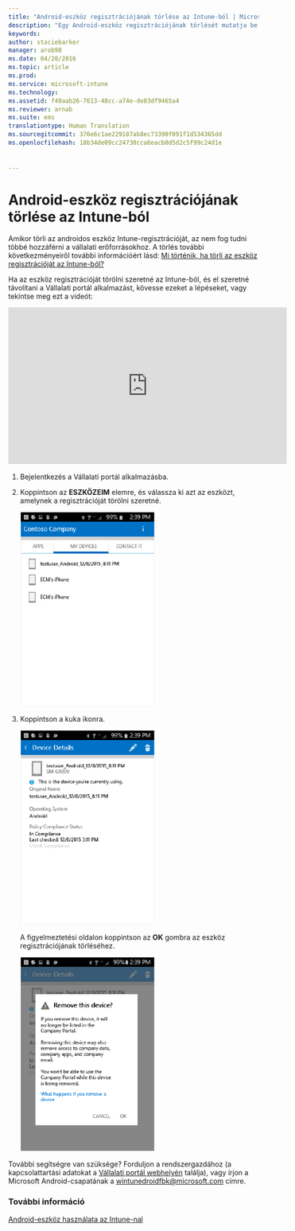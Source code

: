 ```yaml
---
title: "Android-eszköz regisztrációjának törlése az Intune-ból | Microsoft Intune"
description: "Egy Android-eszköz regisztrációjának törlését mutatja be az Intune-ból"
keywords: 
author: staciebarker
manager: arob98
ms.date: 04/28/2016
ms.topic: article
ms.prod: 
ms.service: microsoft-intune
ms.technology: 
ms.assetid: f40aab26-7613-48cc-a74e-de83df9465a4
ms.reviewer: arnab
ms.suite: ems
translationtype: Human Translation
ms.sourcegitcommit: 376e6c1ae229187ab8ec73390f091f1d534365dd
ms.openlocfilehash: 18b34de09cc24730cca6eacb0d5d2c5f99c24d1e


---
```



# Android-eszköz regisztrációjának törlése az Intune-ból

Amikor törli az androidos eszköz Intune-regisztrációját, az nem fog tudni többé hozzáférni a vállalati erőforrásokhoz.  A törlés további következményeiről további információért lásd: [Mi történik, ha törli az eszköz regisztrációját az Intune-ból?](what-happens-if-you-unenroll-your-device-from-intune-android.md)

Ha az eszköz regisztrációját törölni szeretné az Intune-ból, és el szeretné távolítani a Vállalati portál alkalmazást, kövesse ezeket a lépéseket, vagy tekintse meg ezt a videót:

<iframe width="560" height="315" src="https://www.youtube.com/embed/watch?v=K-Vi7lNfaMk&feature=youtu.be" frameborder="0" allowfullscreen></iframe> 

1.  Bejelentkezés a Vállalati portál alkalmazásba.

2.  Koppintson az **ESZKÖZEIM** elemre, és válassza ki azt az eszközt, amelynek a regisztrációját törölni szeretné.

    ![android-company-portal-unenroll-choose-device](./media/andr-1-my-devices-choose.png)

3.  Koppintson a kuka ikonra.

    ![android-company-portal-unenroll-tap-trash](./media/andr-2-tap-trashcan.png)

    A figyelmeztetési oldalon koppintson az **OK** gombra az eszköz regisztrációjának törléséhez.

    ![android-company-portal-unenroll-warning](./media/andr-3-warning-about-remove.png)

További segítségre van szüksége? Forduljon a rendszergazdához (a kapcsolattartási adatokat a [Vállalati portál webhelyén](http://portal.manage.microsoft.com) találja), vagy írjon a Microsoft Android-csapatának a wintunedroidfbk@microsoft.com címre.


### További információ
[Android-eszköz használata az Intune-nal](using-your-android-device-with-intune.md)


<!--HONumber=Jul16_HO3-->


